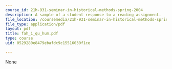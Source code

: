 ```yaml
---
course_id: 21h-931-seminar-in-historical-methods-spring-2004
description: A sample of a student response to a reading assignment.
file_location: /coursemedia/21h-931-seminar-in-historical-methods-spring-2004/0529280e8479ebafdc9c15516030f1ce_fah_1_qu_hum.pdf
file_type: application/pdf
layout: pdf
title: fah_1_qu_hum.pdf
type: course
uid: 0529280e8479ebafdc9c15516030f1ce

---
```

None